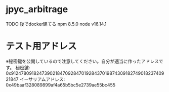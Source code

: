 # jpyc_arbitrage

TODO 後でdocker建てる
npm 8.5.0
node v16.14.1


# テスト用アドレス

※秘密鍵を公開しているので注意してください。自分が適当に作ったアドレスです。
秘密鍵: 0x9124780918247390218470928470192843701987430918274901823740921847
イーサリアムアドレス: 0x49baaf328089899af4a65b5bc5e2739ae55bc455